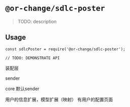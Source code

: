 # `@or-change/sdlc-poster`

> TODO: description

## Usage

```
const sdlcPoster = require('@or-change/sdlc-poster');

// TODO: DEMONSTRATE API
```


装配层

sender

core 默认sender

用户的信息扩展，模型扩展（映射）
有用户的配置页面